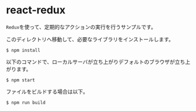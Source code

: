 react-redux
===========

`Redux`を使って、定期的なアクションの実行を行うサンプルです。

このディレクトリへ移動して、必要なライブラリをインストールします。

```
$ npm install
```

以下のコマンドで、ローカルサーバが立ち上がりデフォルトのブラウザが立ち上がります。

```
$ npm start
```

ファイルをビルドする場合は以下。

```
$ npm run build
```